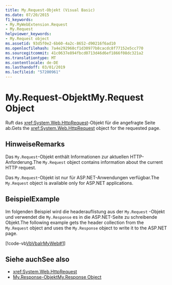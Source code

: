 ```yaml
---
title: My.Request-Objekt (Visual Basic)
ms.date: 07/20/2015
f1_keywords:
- My.MyWebExtension.Request
- My.Request
helpviewer_keywords:
- My.Request object
ms.assetid: 93d5f0e2-6b60-4a2c-8652-d90216f6ad10
ms.openlocfilehash: 7a4e292968cf1d30977b8cacdc8f77152e5cc770
ms.sourcegitcommit: 41c0637e894fbcd0713d46d6ef1866f08dc321a2
ms.translationtype: MT
ms.contentlocale: de-DE
ms.lasthandoff: 03/01/2019
ms.locfileid: "57200961"
---
```

# <a name="myrequest-object"></a><span data-ttu-id="4c68d-102">My.Request-Objekt</span><span class="sxs-lookup"><span data-stu-id="4c68d-102">My.Request Object</span></span>
<span data-ttu-id="4c68d-103">Ruft das <xref:System.Web.HttpRequest>-Objekt für die angefragte Seite ab.</span><span class="sxs-lookup"><span data-stu-id="4c68d-103">Gets the <xref:System.Web.HttpRequest> object for the requested page.</span></span>  
  
## <a name="remarks"></a><span data-ttu-id="4c68d-104">Hinweise</span><span class="sxs-lookup"><span data-stu-id="4c68d-104">Remarks</span></span>  
 <span data-ttu-id="4c68d-105">Das `My.Request`-Objekt enthält Informationen zur aktuellen HTTP-Anforderung.</span><span class="sxs-lookup"><span data-stu-id="4c68d-105">The `My.Request` object contains information about the current HTTP request.</span></span>  
  
 <span data-ttu-id="4c68d-106">Das `My.Request`-Objekt ist nur für ASP.NET-Anwendungen verfügbar.</span><span class="sxs-lookup"><span data-stu-id="4c68d-106">The `My.Request` object is available only for ASP.NET applications.</span></span>  
  
## <a name="example"></a><span data-ttu-id="4c68d-107">Beispiel</span><span class="sxs-lookup"><span data-stu-id="4c68d-107">Example</span></span>  
 <span data-ttu-id="4c68d-108">Im folgenden Beispiel wird die headerauflistung aus der `My.Request` -Objekt und verwendet die `My.Response` es in die ASP.NET-Seite zu schreibende Objekt.</span><span class="sxs-lookup"><span data-stu-id="4c68d-108">The following example gets the header collection from the `My.Request` object and uses the `My.Response` object to write it to the ASP.NET page.</span></span>  
  
 [!code-vb[VbVbalrMyWeb#1](~/samples/snippets/visualbasic/VS_Snippets_VBCSharp/VbVbalrMyWeb/VB/Default.aspx#1)]  
  
## <a name="see-also"></a><span data-ttu-id="4c68d-109">Siehe auch</span><span class="sxs-lookup"><span data-stu-id="4c68d-109">See also</span></span>
- <xref:System.Web.HttpRequest>
- [<span data-ttu-id="4c68d-110">My.Response-Objekt</span><span class="sxs-lookup"><span data-stu-id="4c68d-110">My.Response Object</span></span>](../../../visual-basic/language-reference/objects/my-response-object.md)
